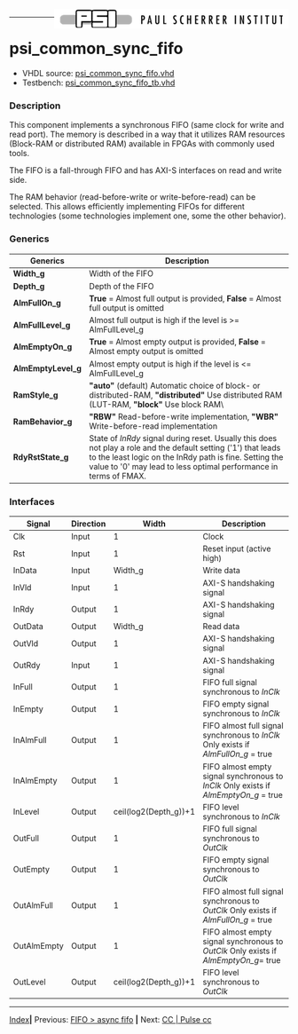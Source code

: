 <img align="right" src="../psi_logo.png">

***
# psi\_common\_sync\_fifo

- VHDL source: [psi_common_sync_fifo.vhd](../../hdl/psi_common_sync_fifo.vhd)
- Testbench: [psi_common_sync_fifo_tb.vhd](../../testbench/psi_common_sync_fifo_tb/psi_common_sync_fifo_tb.vhd)

### Description

This component implements a synchronous FIFO (same clock for write and
read port). The memory is described in a way that it utilizes RAM
resources (Block-RAM or distributed RAM) available in FPGAs with
commonly used tools.

The FIFO is a fall-through FIFO and has AXI-S interfaces on read and
write side.

The RAM behavior (read-before-write or write-before-read) can be
selected. This allows efficiently implementing FIFOs for different
technologies (some technologies implement one, some the other behavior).

### Generics

Generics            | Description
--------------------|----------------------------------------------------------------------------
**Width\_g**        | Width of the FIFO
**Depth\_g**        | Depth of the FIFO
**AlmFullOn\_g**    | **True** = Almost full output is provided, **False** = Almost full output is omitted
**AlmFullLevel\_g** | Almost full output is high if the level is \>= AlmFullLevel\_g
**AlmEmptyOn\_g**   | **True** = Almost empty output is provided, **False** = Almost empty output is omitted
**AlmEmptyLevel\_g**| Almost empty output is high if the level is \<= AlmFullLevel\_g
**RamStyle\_g**     | **"auto"** (default) Automatic choice of block- or distributed-RAM, **"distributed"** Use distributed RAM (LUT-RAM, **"block"** Use block RAM\
**RamBehavior\_g**  | **"RBW"** Read-before-write implementation, **"WBR"** Write-before-read implementation
**RdyRstState\_g**  | State of *InRdy* signal during reset. Usually this does not play a role and the default setting ('1') that leads to the least logic on the InRdy path is fine. Setting the value to '0' may lead to less optimal performance in terms of FMAX.

### Interfaces

Signal                             |Direction  |Width     |Description
-----------------------------------|-----------|----------|---------------------------
Clk                                |Input      |1         |Clock
Rst                                |Input      |1         |Reset input (active high)
InData                             |Input      |Width\_g  |Write data
InVld                              |Input      |1         |AXI-S handshaking signal
InRdy                              |Output     |1         |AXI-S handshaking signal
OutData                            |Output     |Width\_g  |Read data
OutVld                             |Output     |1         |AXI-S handshaking signal
OutRdy                             |Input      |1         |AXI-S handshaking signal
InFull                             | Output    |1         |FIFO full signal synchronous to *InClk*          
InEmpty                            | Output    |1         |FIFO empty signal synchronous to *InClk*          
InAlmFull                          | Output    |1         | FIFO almost full signal synchronous to *InClk* Only exists if *AlmFullOn\_g* = true            
InAlmEmpty                         | Output    |1         | FIFO almost empty signal synchronous to *InClk*  Only exists if *AlmEmptyOn\_g* = true  
InLevel                            | Output    | ceil(log2(Depth\_g))+1    | FIFO level synchronous to *InClk*   
OutFull                            | Output    | 1        | FIFO full signal synchronous to *OutClk*       
OutEmpty                           | Output    | 1        | FIFO empty signal synchronous to *OutClk*         
OutAlmFull                         | Output    | 1        | FIFO almost full signal synchronous to *OutClk*  Only exists if *AlmFullOn\_g* =  true      
OutAlmEmpty                        | Output    | 1        | FIFO almost  empty signal synchronous to *OutClk* Only exists if *AlmEmptyOn\_g*= true           
OutLevel                           | Output    | ceil(log2(Depth\_g))+1  | FIFO level     synchronous to  *OutClk*

***
[Index](../psi_common_index.md)**|** Previous: [FIFO > async fifo](../ch4_fifos/ch4_1_async_fifo.md) **|** Next: [CC | Pulse cc](../ch5_cc/ch5_1_pulse_cc.md)
